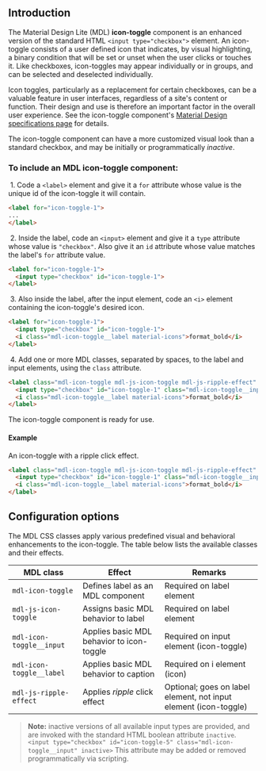 ## Introduction

The Material Design Lite (MDL) **icon-toggle** component is an enhanced version of the standard HTML `<input type="checkbox">` element. An icon-toggle consists of a user defined icon that indicates, by visual highlighting, a binary condition that will be set or unset when the user clicks or touches it. Like checkboxes, icon-toggles may appear individually or in groups, and can be selected and deselected individually.

Icon toggles, particularly as a replacement for certain checkboxes, can be a valuable feature in user interfaces, regardless of a site's content or function. Their design and use is therefore an important factor in the overall user experience. See the icon-toggle component's [Material Design specifications page](http://www.google.com/design/spec/components/buttons.html#buttons-other-buttons) for details.

The icon-toggle component can have a more customized visual look than a standard checkbox, and may be initially or programmatically *inactive*.

### To include an MDL **icon-toggle** component:

&nbsp;1. Code a `<label>` element and give it a `for` attribute whose value is the unique id of the icon-toggle it will contain.
```html
<label for="icon-toggle-1">
...
</label>
```
&nbsp;2. Inside the label, code an `<input>` element and give it a `type` attribute whose value is `"checkbox"`. Also give it an `id` attribute whose value matches the label's `for` attribute value.
```html
<label for="icon-toggle-1">
  <input type="checkbox" id="icon-toggle-1">
</label>
```
&nbsp;3. Also inside the label, after the input element, code an `<i>` element containing the icon-toggle's desired icon.
```html
<label for="icon-toggle-1">
  <input type="checkbox" id="icon-toggle-1">
  <i class="mdl-icon-toggle__label material-icons">format_bold</i>
</label>
```
&nbsp;4. Add one or more MDL classes, separated by spaces, to the label and input elements, using the `class` attribute.
```html
<label class="mdl-icon-toggle mdl-js-icon-toggle mdl-js-ripple-effect" for="icon-toggle-1">
  <input type="checkbox" id="icon-toggle-1" class="mdl-icon-toggle__input">
  <i class="mdl-icon-toggle__label material-icons">format_bold</i>
</label>
```

The icon-toggle component is ready for use.

#### Example

An icon-toggle with a ripple click effect.

```html
<label class="mdl-icon-toggle mdl-js-icon-toggle mdl-js-ripple-effect" for="icon-toggle-1">
  <input type="checkbox" id="icon-toggle-1" class="mdl-icon-toggle__input">
  <i class="mdl-icon-toggle__label material-icons">format_bold</i>
</label>
```

## Configuration options

The MDL CSS classes apply various predefined visual and behavioral enhancements to the icon-toggle. The table below lists the available classes and their effects.

| MDL class | Effect | Remarks |
|-----------|--------|---------|
| `mdl-icon-toggle` | Defines label as an MDL component | Required on label element|
| `mdl-js-icon-toggle` | Assigns basic MDL behavior to label | Required on label element |
| `mdl-icon-toggle__input` | Applies basic MDL behavior to icon-toggle | Required on input element (icon-toggle) |
| `mdl-icon-toggle__label` | Applies basic MDL behavior to caption | Required on i element (icon) |
| `mdl-js-ripple-effect` | Applies *ripple* click effect | Optional; goes on label element, not input element (icon-toggle) |

>**Note:** inactive versions of all available input types are provided, and are invoked with the standard HTML boolean attribute `inactive`. `<input type="checkbox" id="icon-toggle-5" class="mdl-icon-toggle__input" inactive>`
>This attribute may be added or removed programmatically via scripting.
